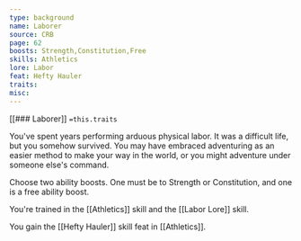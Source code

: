 ```yaml
---
type: background
name: Laborer 
source: CRB
page: 62
boosts: Strength,Constitution,Free
skills: Athletics
lore: Labor
feat: Hefty Hauler
traits: 
misc: 
---
```


[[### Laborer]]
`=this.traits`


You've spent years performing arduous physical labor. It was a difficult life, but you somehow survived. You may have embraced adventuring as an easier method to make your way in the world, or you might adventure under someone else's command.

Choose two ability boosts. One must be to Strength or Constitution, and one is a free ability boost.

You're trained in the [[Athletics]] skill and the [[Labor Lore]] skill.

You gain the [[Hefty Hauler]] skill feat in [[Athletics]].

